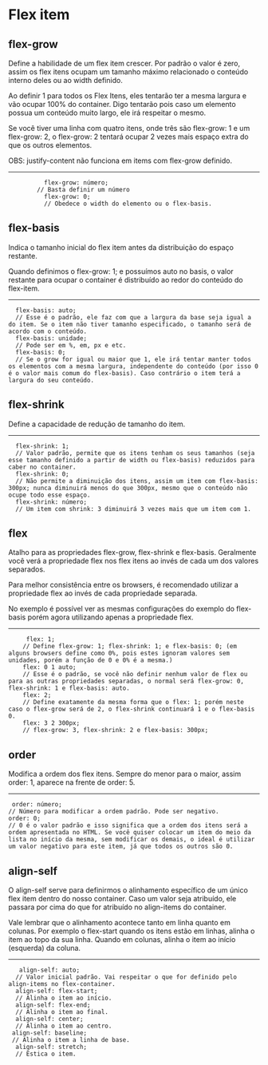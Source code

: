 <h1> Flex item </h1>

<h2>flex-grow</h2>
<p>
  Define a habilidade de um flex item crescer. Por padrão o valor é zero, assim os flex itens ocupam um tamanho máximo relacionado o conteúdo interno deles ou ao width definido.

Ao definir 1 para todos os Flex Itens, eles tentarão ter a mesma largura e vão ocupar 100% do container. Digo tentarão pois caso um elemento possua um conteúdo muito largo, ele irá respeitar o mesmo.

Se você tiver uma linha com quatro itens, onde três são flex-grow: 1 e um flex-grow: 2, o flex-grow: 2 tentará ocupar 2 vezes mais espaço extra do que os outros elementos.

OBS: justify-content não funciona em items com flex-grow definido.
</p>
<hr>

              flex-grow: número;
            // Basta definir um número
              flex-grow: 0;
              // Obedece o width do elemento ou o flex-basis.

<h2>flex-basis</h2>
<p>
Indica o tamanho inicial do flex item antes da distribuição do espaço restante.

Quando definimos o flex-grow: 1; e possuímos auto no basis, o valor restante para ocupar o container é distribuído ao redor do conteúdo do flex-item.
</p>
<hr>

      flex-basis: auto;
      // Esse é o padrão, ele faz com que a largura da base seja igual a do item. Se o item não tiver tamanho especificado, o tamanho será de acordo com o conteúdo.
      flex-basis: unidade;
      // Pode ser em %, em, px e etc.
      flex-basis: 0;
      // Se o grow for igual ou maior que 1, ele irá tentar manter todos os elementos com a mesma largura, independente do conteúdo (por isso 0 é o valor mais comum do flex-basis). Caso contrário o item terá a largura do seu conteúdo.

<h2>flex-shrink</h2>
<p>
Define a capacidade de redução de tamanho do item.
</p>
<hr>

      flex-shrink: 1;
      // Valor padrão, permite que os itens tenham os seus tamanhos (seja esse tamanho definido a partir de width ou flex-basis) reduzidos para caber no container.
      flex-shrink: 0;
      // Não permite a diminuição dos itens, assim um item com flex-basis: 300px; nunca diminuirá menos do que 300px, mesmo que o conteúdo não ocupe todo esse espaço.
      flex-shrink: número;
      // Um item com shrink: 3 diminuirá 3 vezes mais que um item com 1.

<h2>flex</h2>
<p>
    Atalho para as propriedades flex-grow, flex-shrink e flex-basis. Geralmente você verá a propriedade flex nos flex itens ao invés de cada um dos valores separados.

Para melhor consistência entre os browsers, é recomendado utilizar a propriedade flex ao invés de cada propriedade separada.

No exemplo é possível ver as mesmas configurações do exemplo do flex-basis porém agora utilizando apenas a propriedade flex.
</p>
<hr>

         flex: 1;
        // Define flex-grow: 1; flex-shrink: 1; e flex-basis: 0; (em alguns browsers define como 0%, pois estes ignoram valores sem unidades, porém a função de 0 e 0% é a mesma.)
        flex: 0 1 auto;
        // Esse é o padrão, se você não definir nenhum valor de flex ou para as outras propriedades separadas, o normal será flex-grow: 0, flex-shrink: 1 e flex-basis: auto.
        flex: 2;
        // Define exatamente da mesma forma que o flex: 1; porém neste caso o flex-grow será de 2, o flex-shrink continuará 1 e o flex-basis 0.
        flex: 3 2 300px;
        // flex-grow: 3, flex-shrink: 2 e flex-basis: 300px;

<h2>order</h2>
<p>
Modifica a ordem dos flex itens. Sempre do menor para o maior, assim order: 1, aparece na frente de order: 5.
</p>
<hr>

     order: número;
    // Número para modificar a ordem padrão. Pode ser negativo.
    order: 0;
    // 0 é o valor padrão e isso significa que a ordem dos itens será a ordem apresentada no HTML. Se você quiser colocar um item do meio da lista no início da mesma, sem modificar os demais, o ideal é utilizar um valor negativo para este item, já que todos os outros são 0.

<h2>align-self</h2>
<p>
O align-self serve para definirmos o alinhamento específico de um único flex item dentro do nosso container. Caso um valor seja atribuído, ele passara por cima do que for atribuído no align-items do container.

Vale lembrar que o alinhamento acontece tanto em linha quanto em colunas. Por exemplo o flex-start quando os itens estão em linhas, alinha o item ao topo da sua linha. Quando em colunas, alinha o item ao início (esquerda) da coluna.
</p>
<hr>

       align-self: auto;
      // Valor inicial padrão. Vai respeitar o que for definido pelo align-items no flex-container.
      align-self: flex-start;
      // Alinha o item ao início.
      align-self: flex-end;
      // Alinha o item ao final.
      align-self: center;
      // Alinha o item ao centro.
     align-self: baseline;
     // Alinha o item a linha de base.
      align-self: stretch;
      // Estica o item.
